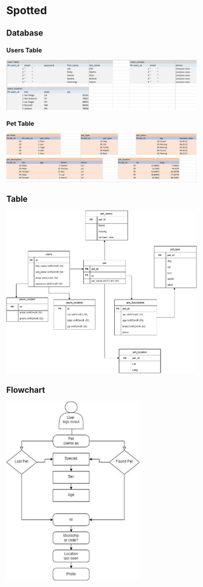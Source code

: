 # **Spotted**

## Database
### Users Table
![users_table](/READMEdocs/users_table.jpg)
### Pet Table
![pet_table](/READMEdocs/pet_table.jpg)
## Table
![Table](/READMEdocs/table.jpg)
## Flowchart
![Flowchart](/READMEdocs/flowchart.jpg)